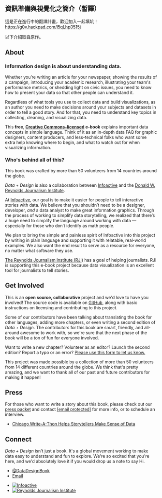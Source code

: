 <h2>資訊準備與視覺化之簡介（暫譯）</h2>

這是正在進行中的翻譯計畫，歡迎加入一起填坑！ https://g0v.hackpad.com/l5qLhp0515j

以下介紹取自原作。

<section id="about" class="content">

# About

### Information design is about **understanding data**.

Whether you’re writing an article for your newspaper, showing the results of a campaign, introducing your academic research, illustrating your team's performance metrics, or shedding light on civic issues, you need to know how to present your data so that other people can understand it.

Regardless of what tools you use to collect data and build visualizations, as an author you need to make decisions around your subjects and datasets in order to tell a good story. And for that, you need to understand key topics in collecting, cleaning, and visualizing data.

This **free, [Creative Commons-licensed](https://creativecommons.org/licenses/by-nc-sa/4.0/) e-book** explains important data concepts in simple language. Think of it as an in-depth data FAQ for graphic designers, content producers, and less-technical folks who want some extra help knowing where to begin, and what to watch out for when visualizing information.

### Who's behind all of this?

This book was crafted by more than 50 volunteers from 14 countries around the globe.

_Data + Design_ is also a collaboration between [Infoactive](infoactive.co) and the [Donald W. Reynolds Journalism Institute](http://www.rjionline.org/).

At [Infoactive](infoactive.co), our goal is to make it easier for people to tell interactive stories with data. We believe that you shouldn’t need to be a designer, developer, _and_ a data analyst to make great information graphics. Through the process of working to simplify data storytelling, we realized that there’s a huge need to simplify the language around working with data — especially for those who don’t identify as math people.

We plan to bring the simple and painless spirit of Infoactive into this project by writing in plain language and supporting it with relatable, real-world examples. We also want the end result to serve as a resource for everyone, no matter what software they use.

[The Reynolds Journalism Institute (RJI)](http://www.rjionline.org/) has a goal of helping journalists. RJI is supporting this e-book project because data visualization is an excellent tool for journalists to tell stories.

</section>

<section id="contribute" class="content">

# Get Involved

This is an **open source, collaborative** project and we'd love to have you involved! The source code is available on [GitHub](https://github.com/infoactive/data-design/), along with basic instructions on licensing and contributing to this project.

Some of our contributors have been talking about translating the book for other languages, adding more chapters, or even writing a second edition of _Data + Design_. The contributors for this book are smart, friendly, and all-around awesome to work with, so we're sure that the next phase of the book will be a ton of fun for everyone involved.

Want to write a new chapter? Volunteer as an editor? Launch the second edition? Report a typo or an error? [Please use this form to let us know.](https://docs.google.com/a/infoactive.us/forms/d/1LsafHUV-BPQHmQsXHR40UsXS4f0c_jySgMrF9vMloF4/viewform?usp=send_form)

This project was made possible by a collection of more than 50 volunteers from 14 different countries around the globe. We think that's pretty amazing, and we want to thank all of our past and future contributors for making it happen!

</section>

<section id="press">

# Press

For those who want to write a story about this book, please check out our [press packet](https://drive.google.com/folderview?id=0BzgbdNYyW3F-NUpyejB5NWFkd1U&usp=sharing) and contact [[email protected]](/cdn-cgi/l/email-protection) <script cf-hash="f9e31" type="text/javascript">/* <![CDATA[ */!function(){try{var t="currentScript"in document?document.currentScript:function(){for(var t=document.getElementsByTagName("script"),e=t.length;e--;)if(t[e].getAttribute("cf-hash"))return t[e]}();if(t&&t.previousSibling){var e,r,n,i,c=t.previousSibling,a=c.getAttribute("data-cfemail");if(a){for(e="",r=parseInt(a.substr(0,2),16),n=2;a.length-n;n+=2)i=parseInt(a.substr(n,2),16)^r,e+=String.fromCharCode(i);e=document.createTextNode(e),c.parentNode.replaceChild(e,c)}}}catch(u){}}();/* ]]> */</script> for more info, or to schedule an interview.

*   [Chicago Write-A-Thon Helps Storytellers Make Sense of Data](http://www.rjionline.org/blog/chicago-write-thon-helps-storytellers-make-sense-data)

</section>

<section class="content" id="connect">

# Connect

_Data + Design_ isn't just a book. It's a global movement working to make data easy to understand and fun to explore. We're so excited that you're here, and we'd absolutely love it if you would drop us a note to say Hi.

*   [@DataDesignBook](https://twitter.com/datadesignbook)
*   [Email](/cdn-cgi/l/email-protection#593c3b3636321930373f36383a2d302f3c773a36)

</section>

<section id="sponsors">

*   [![Infoactive](https://dqzzm1bt1bnva.cloudfront.net/assets/static_pages/ebook/infoactive-logo-80aa90fc145d2b1b20d1fc65b800d4cc88d231fa25f34963ebb4243663ed4a1b.png)](https://infoactive.co)
*   [![Reynolds Journalism Institute](https://dqzzm1bt1bnva.cloudfront.net/assets/static_pages/ebook/rji-logo-white-80028470969a6246ae3f8217d575aaae1212e75baac05829a1443decdb5a7f07.png)](http://www.rjionline.org/)

</section>
